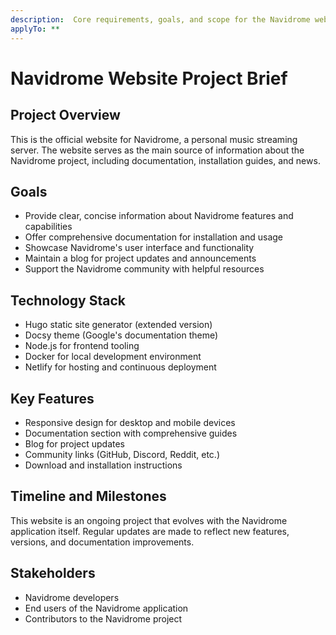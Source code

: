 ```yaml
---
description:  Core requirements, goals, and scope for the Navidrome website project. Consult first for overall project understanding.
applyTo: **
---
```


# Navidrome Website Project Brief

## Project Overview
This is the official website for Navidrome, a personal music streaming server. The website serves as the main source of information about the Navidrome project, including documentation, installation guides, and news.

## Goals
- Provide clear, concise information about Navidrome features and capabilities
- Offer comprehensive documentation for installation and usage
- Showcase Navidrome's user interface and functionality
- Maintain a blog for project updates and announcements
- Support the Navidrome community with helpful resources

## Technology Stack
- Hugo static site generator (extended version)
- Docsy theme (Google's documentation theme)
- Node.js for frontend tooling
- Docker for local development environment
- Netlify for hosting and continuous deployment

## Key Features
- Responsive design for desktop and mobile devices
- Documentation section with comprehensive guides
- Blog for project updates
- Community links (GitHub, Discord, Reddit, etc.)
- Download and installation instructions

## Timeline and Milestones
This website is an ongoing project that evolves with the Navidrome application itself. Regular updates are made to reflect new features, versions, and documentation improvements.

## Stakeholders
- Navidrome developers
- End users of the Navidrome application
- Contributors to the Navidrome project 